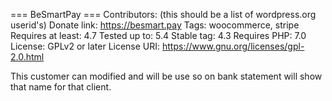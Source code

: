 === BeSmartPay ===
Contributors: (this should be a list of wordpress.org userid's)
Donate link: https://besmart.pay
Tags: woocommerce, stripe
Requires at least: 4.7
Tested up to: 5.4
Stable tag: 4.3
Requires PHP: 7.0
License: GPLv2 or later
License URI: https://www.gnu.org/licenses/gpl-2.0.html
 
This customer can modified and will be use so on bank statement will show that name for that client.
